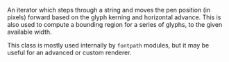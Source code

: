 An iterator which steps through a string and moves the pen position (in pixels) forward based on the glyph kerning and horizontal advance. This is also used to compute a bounding region for a series of glyphs, to the given available width.

This class is mostly used internally by `fontpath` modules, but it may be useful for an advanced or custom renderer.
